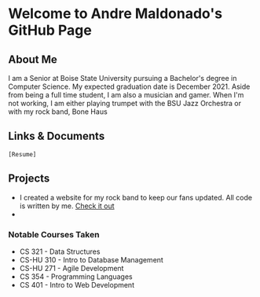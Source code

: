 # Welcome to Andre Maldonado's GitHub Page

## About Me
  I am a Senior at Boise State University pursuing a Bachelor's degree in Computer Science. 
  My expected graduation date is December 2021. Aside from being a full time student, I am also a 
  musician and gamer. When I'm not working, I am either playing trumpet with the BSU Jazz Orchestra 
  or with my rock band, Bone Haus
  
## Links & Documents
    [Resume] 


## Projects
 * I created a website for my rock band to keep our fans updated. All code is written by me. [Check it out](http://bonehausband.com/)
 * 
 
  
### Notable Courses Taken
 * CS 321 - Data Structures
 * CS-HU 310 - Intro to Database Management
 * CS-HU 271 - Agile Development
 * CS 354 - Programming Languages
 * CS 401 - Intro to Web Development
 
  
